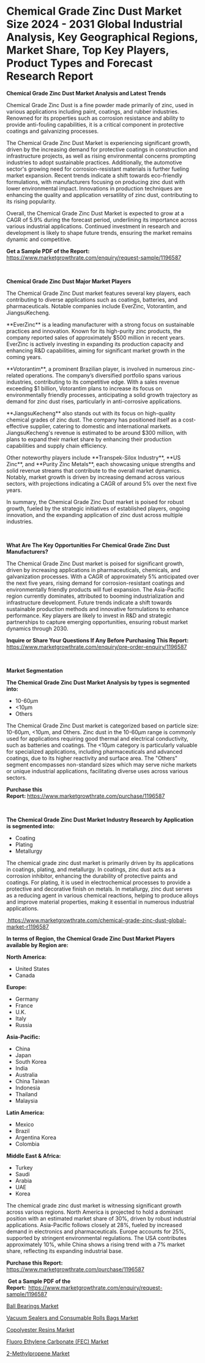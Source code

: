 <p><h1>Chemical Grade Zinc Dust Market Size 2024 - 2031 Global Industrial Analysis, Key Geographical Regions, Market Share, Top Key Players, Product Types and Forecast Research Report</h1></p><p><strong>Chemical Grade Zinc Dust Market Analysis and Latest Trends</strong></p>
<p><p>Chemical Grade Zinc Dust is a fine powder made primarily of zinc, used in various applications including paint, coatings, and rubber industries. Renowned for its properties such as corrosion resistance and ability to provide anti-fouling capabilities, it is a critical component in protective coatings and galvanizing processes.</p><p>The Chemical Grade Zinc Dust Market is experiencing significant growth, driven by the increasing demand for protective coatings in construction and infrastructure projects, as well as rising environmental concerns prompting industries to adopt sustainable practices. Additionally, the automotive sector's growing need for corrosion-resistant materials is further fueling market expansion. Recent trends indicate a shift towards eco-friendly formulations, with manufacturers focusing on producing zinc dust with lower environmental impact. Innovations in production techniques are enhancing the quality and application versatility of zinc dust, contributing to its rising popularity.</p><p>Overall, the Chemical Grade Zinc Dust Market is expected to grow at a CAGR of 5.9% during the forecast period, underlining its importance across various industrial applications. Continued investment in research and development is likely to shape future trends, ensuring the market remains dynamic and competitive.</p></p>
<p><strong>Get a Sample PDF of the Report:&nbsp;</strong> <a href="https://www.marketgrowthrate.com/enquiry/request-sample/1196587">https://www.marketgrowthrate.com/enquiry/request-sample/1196587</a></p>
<p>&nbsp;</p>
<p><strong>Chemical Grade Zinc Dust Major Market Players</strong></p>
<p><p>The Chemical Grade Zinc Dust market features several key players, each contributing to diverse applications such as coatings, batteries, and pharmaceuticals. Notable companies include EverZinc, Votorantim, and JiangsuKecheng.</p><p>**EverZinc** is a leading manufacturer with a strong focus on sustainable practices and innovation. Known for its high-purity zinc products, the company reported sales of approximately $500 million in recent years. EverZinc is actively investing in expanding its production capacity and enhancing R&D capabilities, aiming for significant market growth in the coming years.</p><p>**Votorantim**, a prominent Brazilian player, is involved in numerous zinc-related operations. The company’s diversified portfolio spans various industries, contributing to its competitive edge. With a sales revenue exceeding $1 billion, Votorantim plans to increase its focus on environmentally friendly processes, anticipating a solid growth trajectory as demand for zinc dust rises, particularly in anti-corrosive applications.</p><p>**JiangsuKecheng** also stands out with its focus on high-quality chemical grades of zinc dust. The company has positioned itself as a cost-effective supplier, catering to domestic and international markets. JiangsuKecheng's revenue is estimated to be around $300 million, with plans to expand their market share by enhancing their production capabilities and supply chain efficiency.</p><p>Other noteworthy players include **Transpek-Silox Industry**, **US Zinc**, and **Purity Zinc Metals**, each showcasing unique strengths and solid revenue streams that contribute to the overall market dynamics. Notably, market growth is driven by increasing demand across various sectors, with projections indicating a CAGR of around 5% over the next five years.</p><p>In summary, the Chemical Grade Zinc Dust market is poised for robust growth, fueled by the strategic initiatives of established players, ongoing innovation, and the expanding application of zinc dust across multiple industries.</p></p>
<p>&nbsp;</p>
<p><strong>What Are The Key Opportunities For Chemical Grade Zinc Dust Manufacturers?</strong></p>
<p><p>The Chemical Grade Zinc Dust market is poised for significant growth, driven by increasing applications in pharmaceuticals, chemicals, and galvanization processes. With a CAGR of approximately 5% anticipated over the next five years, rising demand for corrosion-resistant coatings and environmentally friendly products will fuel expansion. The Asia-Pacific region currently dominates, attributed to booming industrialization and infrastructure development. Future trends indicate a shift towards sustainable production methods and innovative formulations to enhance performance. Key players are likely to invest in R&D and strategic partnerships to capture emerging opportunities, ensuring robust market dynamics through 2030.</p></p>
<p><strong>Inquire or Share Your Questions If Any Before Purchasing This Report:</strong> <a href="https://www.marketgrowthrate.com/enquiry/pre-order-enquiry/1196587">https://www.marketgrowthrate.com/enquiry/pre-order-enquiry/1196587</a></p>
<p>&nbsp;</p>
<p><strong>Market Segmentation</strong></p>
<p><strong>The Chemical Grade Zinc Dust Market Analysis by types is segmented into:</strong></p>
<p><ul><li>10-60μm</li><li><10μm</li><li>Others</li></ul></p>
<p><p>The Chemical Grade Zinc Dust market is categorized based on particle size: 10-60μm, <10μm, and Others. Zinc dust in the 10-60μm range is commonly used for applications requiring good thermal and electrical conductivity, such as batteries and coatings. The <10μm category is particularly valuable for specialized applications, including pharmaceuticals and advanced coatings, due to its higher reactivity and surface area. The "Others" segment encompasses non-standard sizes which may serve niche markets or unique industrial applications, facilitating diverse uses across various sectors.</p></p>
<p><strong>Purchase this Report:&nbsp;</strong><a href="https://www.marketgrowthrate.com/purchase/1196587">https://www.marketgrowthrate.com/purchase/1196587</a></p>
<p>&nbsp;</p>
<p><strong>The Chemical Grade Zinc Dust Market Industry Research by Application is segmented into:</strong></p>
<p><ul><li>Coating</li><li>Plating</li><li>Metallurgy</li></ul></p>
<p><p>The chemical grade zinc dust market is primarily driven by its applications in coatings, plating, and metallurgy. In coatings, zinc dust acts as a corrosion inhibitor, enhancing the durability of protective paints and coatings. For plating, it is used in electrochemical processes to provide a protective and decorative finish on metals. In metallurgy, zinc dust serves as a reducing agent in various chemical reactions, helping to produce alloys and improve material properties, making it essential in numerous industrial applications.</p></p>
<p><a href="https://www.marketgrowthrate.com/chemical-grade-zinc-dust-global-market-r1196587">&nbsp;https://www.marketgrowthrate.com/chemical-grade-zinc-dust-global-market-r1196587</a></p>
<p><strong>In terms of Region, the Chemical Grade Zinc Dust Market Players available by Region are:</strong></p>
<p>
    <p> <strong> North America: </strong>
        <ul>
            <li>United States</li>
            <li>Canada</li>
        </ul>
        </p> 
    <p> <strong> Europe: </strong>
        <ul>
            <li>Germany</li>
            <li>France</li>
            <li>U.K.</li>
            <li>Italy</li>
            <li>Russia</li>
        </ul>
        </p> 
    <p> <strong> Asia-Pacific: </strong>
        <ul>
            <li>China</li>
            <li>Japan</li>
            <li>South Korea</li>
            <li>India</li>
            <li>Australia</li>
            <li>China Taiwan</li>
            <li>Indonesia</li>
            <li>Thailand</li>
            <li>Malaysia</li>
        </ul>
        </p> 
    <p> <strong> Latin America: </strong>
        <ul>
            <li>Mexico</li>
            <li>Brazil</li>
            <li>Argentina Korea</li>
            <li>Colombia</li>
        </ul>
        </p> 
    <p> <strong> Middle East & Africa: </strong>
        <ul>
            <li>Turkey</li>
            <li>Saudi</li>
            <li>Arabia</li>
            <li>UAE</li>
            <li>Korea</li>
        </ul>
    </p>
    </p>
<p><p>The chemical grade zinc dust market is witnessing significant growth across various regions. North America is projected to hold a dominant position with an estimated market share of 30%, driven by robust industrial applications. Asia-Pacific follows closely at 28%, fueled by increased demand in electronics and pharmaceuticals. Europe accounts for 25%, supported by stringent environmental regulations. The USA contributes approximately 10%, while China shows a rising trend with a 7% market share, reflecting its expanding industrial base.</p></p>
<p><strong>Purchase this Report: </strong><a href="https://www.marketgrowthrate.com/purchase/1196587">https://www.marketgrowthrate.com/purchase/1196587</a></p>
<p>&nbsp;<strong>Get a Sample PDF of the Report:&nbsp;&nbsp;</strong><a href="https://www.marketgrowthrate.com/enquiry/request-sample/1196587">https://www.marketgrowthrate.com/enquiry/request-sample/1196587</a></p>
<p><strong></strong></p>
<p><p><a href="https://medium.com/@tffpskgy95/ball-bearings-industry-analysis-report-its-market-size-growing-with-a-cagr-of-5-1-3be3fc0604ff?postPublishedType=repub">Ball Bearings Market</a></p><p><a href="https://issuu.com/reportprime-2/docs/vacuum-sealers-and-consumable-rolls_250c2bb1c4c1dd">Vacuum Sealers and Consumable Rolls Bags Market</a></p><p><a href="https://www.linkedin.com/pulse/copolyester-resins-market-investigation-industry-evolution-9pnze?trackingId=qCGyDHxKRRS5J6KzeKz%2FEw%3D%3D">Copolyester Resins Market</a></p><p><a href="https://issuu.com/reportprime-2/docs/fluoro-ethylene-carbonate-fec-marke_186b1e8691eb37">Fluoro Ethylene Carbonate (FEC) Market</a></p><p><a href="https://github.com/BryceTownsendr/Market-Research-Report-List-6/blob/main/2-methylpropene-market.md">2-Methylpropene Market</a></p></p>